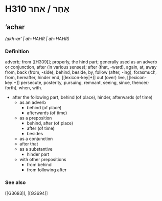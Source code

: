 # H310 אַחַר / אחר

## ʼachar

_(akh-ar' | ah-HAHR | ah-HAHR)_

### Definition

adverb; from [[H309]]; properly, the hind part; generally used as an adverb or conjunction, after (in various senses); after (that, -ward), again, at, away from, back (from, -side), behind, beside, by, follow (after, -ing), forasmuch, from, hereafter, hinder end, [[lexicon-key|+]] out (over) live, [[lexicon-key|+]] persecute, posterity, pursuing, remnant, seeing, since, thence(-forth), when, with.

- after the following part, behind (of place), hinder, afterwards (of time)
    - as an adverb
        - behind (of place)
        - afterwards (of time)
    - as a preposition
        - behind, after (of place)
        - after (of time)
        - besides
    - as a conjunction
    - after that
    - as a substantive
        - hinder part
    - with other prepositions
        - from behind
        - from following after
### See also

[[G3693]], [[G3694]]

